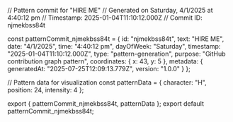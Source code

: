 // Pattern commit for "HIRE ME"
// Generated on Saturday, 4/1/2025 at 4:40:12 pm
// Timestamp: 2025-01-04T11:10:12.000Z
// Commit ID: njmekbss84t

const patternCommit_njmekbss84t = {
  id: "njmekbss84t",
  text: "HIRE ME",
  date: "4/1/2025",
  time: "4:40:12 pm",
  dayOfWeek: "Saturday",
  timestamp: "2025-01-04T11:10:12.000Z",
  type: "pattern-generation",
  purpose: "GitHub contribution graph pattern",
  coordinates: {
    x: 43,
    y: 5
  },
  metadata: {
    generatedAt: "2025-07-25T12:09:13.779Z",
    version: "1.0.0"
  }
};

// Pattern data for visualization
const patternData = {
  character: "H",
  position: 24,
  intensity: 4
};

export { patternCommit_njmekbss84t, patternData };
export default patternCommit_njmekbss84t;
